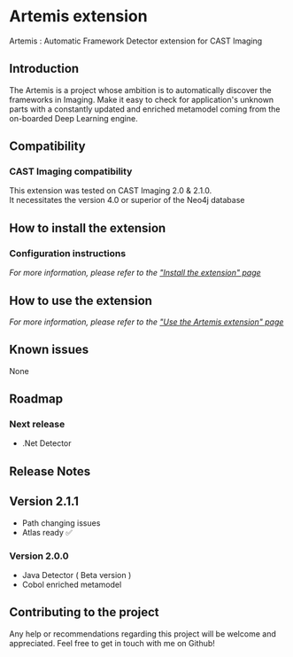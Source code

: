 # Artemis extension
 Artemis : Automatic Framework Detector extension for CAST Imaging
 
## Introduction 

The Artemis is a project whose ambition is to automatically discover the frameworks in Imaging.
Make it easy to check for application's unknown parts with a constantly updated and enriched metamodel coming from the on-boarded Deep Learning engine.

## Compatibility
### CAST Imaging compatibility
This extension was tested on CAST Imaging 2.0 & 2.1.0.  
It necessitates the version 4.0 or superior of the Neo4j database 

## How to install the extension

### Configuration instructions
_For more information, please refer to the ["Install the extension" page](https://github.com/CAST-Extend/)_

## How to use the extension

_For more information, please refer to the ["Use the Artemis extension" page](https://github.com/CAST-Extend/)_

## Known issues
None

## Roadmap
### Next release 
- .Net Detector


## Release Notes
## Version 2.1.1 
- Path changing issues
- Atlas ready ✅ 

### Version 2.0.0 
- Java Detector ( Beta version )
- Cobol enriched metamodel

## Contributing to the project 

Any help or recommendations regarding this project will be welcome and appreciated.
Feel free to get in touch with me on Github!
